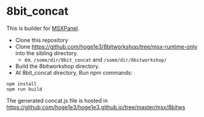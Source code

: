 # 8bit_concat

This is builder for [MSXPanel](https://github.com/hoge1e3/MSXPanel).

- Clone this repository
- Clone https://github.com/hoge1e3/8bitworkshop/tree/msx-runtime-only into the sibling directory.
  - ex.  `/some/dir/8bit_concat` and `/some/dir/8bitworkshop/`
- Build the 8bitworkshop directory. 
- At 8bit_concat directory, Run npm commands:
~~~
npm install
npm run build
~~~

The generated concat.js file is hosted in https://github.com/hoge1e3/hoge1e3.github.io/tree/master/msx/8bitws
